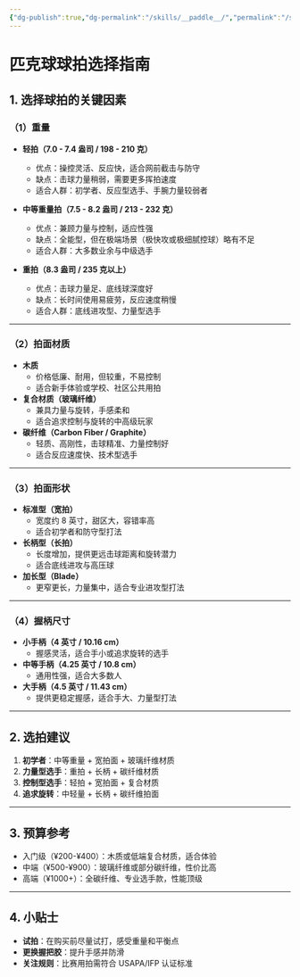 ```yaml
---
{"dg-publish":true,"dg-permalink":"/skills/__paddle__/","permalink":"/skills/__paddle__/"}
---
```


# 匹克球球拍选择指南

## 1. 选择球拍的关键因素

### （1）重量
- **轻拍（7.0 - 7.4 盎司 / 198 - 210 克）**
  - 优点：操控灵活、反应快，适合网前截击与防守
  - 缺点：击球力量稍弱，需要更多挥拍速度
  - 适合人群：初学者、反应型选手、手腕力量较弱者

- **中等重量拍（7.5 - 8.2 盎司 / 213 - 232 克）**
  - 优点：兼顾力量与控制，适应性强
  - 缺点：全能型，但在极端场景（极快攻或极细腻控球）略有不足
  - 适合人群：大多数业余与中级选手

- **重拍（8.3 盎司 / 235 克以上）**
  - 优点：击球力量足、底线球深度好
  - 缺点：长时间使用易疲劳，反应速度稍慢
  - 适合人群：底线进攻型、力量型选手

---

### （2）拍面材质
- **木质**  
  - 价格低廉、耐用，但较重，不易控制
  - 适合新手体验或学校、社区公共用拍
- **复合材质（玻璃纤维）**  
  - 兼具力量与旋转，手感柔和
  - 适合追求控制与旋转的中高级玩家
- **碳纤维（Carbon Fiber / Graphite）**  
  - 轻质、高刚性，击球精准、力量控制好
  - 适合反应速度快、技术型选手

---

### （3）拍面形状
- **标准型（宽拍）**  
  - 宽度约 8 英寸，甜区大，容错率高
  - 适合初学者和防守型打法
- **长柄型（长拍）**  
  - 长度增加，提供更远击球距离和旋转潜力
  - 适合底线进攻与高压球
- **加长型（Blade）**  
  - 更窄更长，力量集中，适合专业进攻型打法

---

### （4）握柄尺寸
- **小手柄（4 英寸 / 10.16 cm）**
  - 握感灵活，适合手小或追求旋转的选手
- **中等手柄（4.25 英寸 / 10.8 cm）**
  - 通用性强，适合大多数人
- **大手柄（4.5 英寸 / 11.43 cm）**
  - 提供更稳定握感，适合手大、力量型打法

---

## 2. 选拍建议
1. **初学者**：中等重量 + 宽拍面 + 玻璃纤维材质
2. **力量型选手**：重拍 + 长柄 + 碳纤维材质
3. **控制型选手**：轻拍 + 宽拍面 + 复合材质
4. **追求旋转**：中轻量 + 长柄 + 碳纤维拍面

---

## 3. 预算参考
- 入门级（¥200-¥400）：木质或低端复合材质，适合体验
- 中端（¥500-¥900）：玻璃纤维或部分碳纤维，性价比高
- 高端（¥1000+）：全碳纤维、专业选手款，性能顶级

---

## 4. 小贴士
- **试拍**：在购买前尽量试打，感受重量和平衡点
- **更换握把胶**：提升手感并防滑
- **关注规则**：比赛用拍需符合 USAPA/IFP 认证标准
